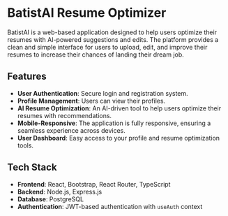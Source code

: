 # BatistAI Resume Optimizer

BatistAI is a web-based application designed to help users optimize their resumes with AI-powered suggestions and edits. The platform provides a clean and simple interface for users to upload, edit, and improve their resumes to increase their chances of landing their dream job.

## Features

- **User Authentication**: Secure login and registration system.
- **Profile Management**: Users can view their profiles.
- **AI Resume Optimization**: An AI-driven tool to help users optimize their resumes with recommendations.
- **Mobile-Responsive**: The application is fully responsive, ensuring a seamless experience across devices.
- **User Dashboard**: Easy access to your profile and resume optimization tools.

## Tech Stack

- **Frontend**: React, Bootstrap, React Router, TypeScript
- **Backend**: Node.js, Express.js
- **Database**: PostgreSQL
- **Authentication**: JWT-based authentication with `useAuth` context




